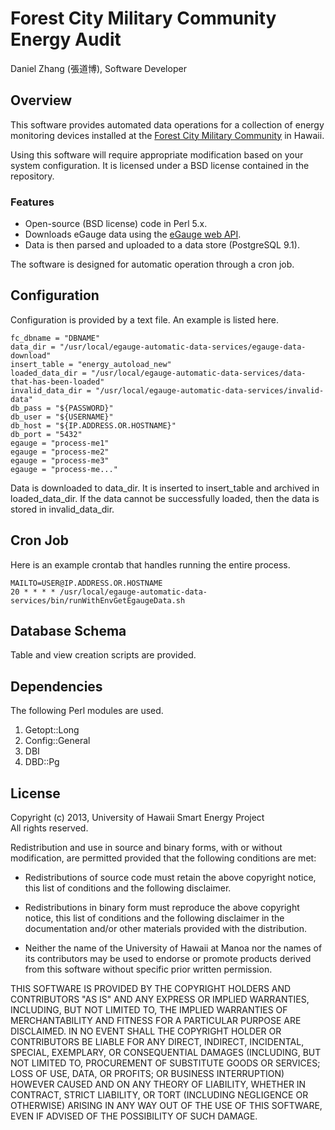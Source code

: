 Forest City Military Community Energy Audit
===========================================

Daniel Zhang (張道博), Software Developer

## Overview

This software provides automated data operations for a collection of
energy monitoring devices installed at the [Forest City Military
Community](http://www.forestcity.net) in Hawaii.

Using this software will require appropriate modification based on
your system configuration. It is licensed under a BSD license
contained in the repository.

### Features 

* Open-source (BSD license) code in Perl 5.x.
* Downloads eGauge data using the [eGauge web API](http://www.egauge.net/docs/egauge-xml-api.pdf). 
* Data is then parsed and uploaded to a data store (PostgreSQL 9.1).

The software is designed for automatic operation through a cron job.

## Configuration

Configuration is provided by a text file. An example is listed here.

    fc_dbname = "DBNAME"
    data_dir = "/usr/local/egauge-automatic-data-services/egauge-data-download"
    insert_table = "energy_autoload_new"
    loaded_data_dir = "/usr/local/egauge-automatic-data-services/data-that-has-been-loaded"
    invalid_data_dir = "/usr/local/egauge-automatic-data-services/invalid-data"
    db_pass = "${PASSWORD}"
    db_user = "${USERNAME}"
    db_host = "${IP.ADDRESS.OR.HOSTNAME}"
    db_port = "5432"
    egauge = "process-me1"
    egauge = "process-me2"
    egauge = "process-me3"
    egauge = "process-me..."

Data is downloaded to data_dir. It is inserted to insert_table and
archived in loaded_data_dir. If the data cannot be successfully
loaded, then the data is stored in invalid_data_dir.

## Cron Job

Here is an example crontab that handles running the entire process.

    MAILTO=USER@IP.ADDRESS.OR.HOSTNAME
    20 * * * * /usr/local/egauge-automatic-data-services/bin/runWithEnvGetEgaugeData.sh

## Database Schema

Table and view creation scripts are provided.

## Dependencies

The following Perl modules are used.

1. Getopt::Long
2. Config::General
3. DBI
4. DBD::Pg

## License

Copyright (c) 2013, University of Hawaii Smart Energy Project  
All rights reserved.

Redistribution and use in source and binary forms, with or without modification, are permitted provided that the following conditions are met:

* Redistributions of source code must retain the above copyright notice, this list of conditions and the following disclaimer.

* Redistributions in binary form must reproduce the above copyright notice, this list of conditions and the following disclaimer in the documentation and/or other materials provided with the distribution.

* Neither the name of the University of Hawaii at Manoa nor the names of its contributors may be used to endorse or promote products derived from this software without specific prior written permission.

THIS SOFTWARE IS PROVIDED BY THE COPYRIGHT HOLDERS AND CONTRIBUTORS "AS IS" AND ANY EXPRESS OR IMPLIED WARRANTIES, INCLUDING, BUT NOT LIMITED TO, THE IMPLIED WARRANTIES OF MERCHANTABILITY AND FITNESS FOR A PARTICULAR PURPOSE ARE DISCLAIMED. IN NO EVENT SHALL THE COPYRIGHT HOLDER OR CONTRIBUTORS BE LIABLE FOR ANY DIRECT, INDIRECT, INCIDENTAL, SPECIAL, EXEMPLARY, OR CONSEQUENTIAL DAMAGES (INCLUDING, BUT NOT LIMITED TO, PROCUREMENT OF SUBSTITUTE GOODS OR SERVICES; LOSS OF USE, DATA, OR PROFITS; OR BUSINESS INTERRUPTION) HOWEVER CAUSED AND ON ANY THEORY OF LIABILITY, WHETHER IN CONTRACT, STRICT LIABILITY, OR TORT (INCLUDING NEGLIGENCE OR OTHERWISE) ARISING IN ANY WAY OUT OF THE USE OF THIS SOFTWARE, EVEN IF ADVISED OF THE POSSIBILITY OF SUCH DAMAGE.
